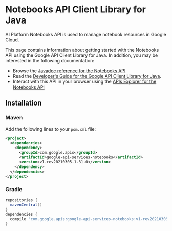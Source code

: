 # Notebooks API Client Library for Java

AI Platform Notebooks API is used to manage notebook resources in Google Cloud.

This page contains information about getting started with the Notebooks API
using the Google API Client Library for Java. In addition, you may be interested
in the following documentation:

* Browse the [Javadoc reference for the Notebooks API][javadoc]
* Read the [Developer's Guide for the Google API Client Library for Java][google-api-client].
* Interact with this API in your browser using the [APIs Explorer for the Notebooks API][api-explorer]

## Installation

### Maven

Add the following lines to your `pom.xml` file:

```xml
<project>
  <dependencies>
    <dependency>
      <groupId>com.google.apis</groupId>
      <artifactId>google-api-services-notebooks</artifactId>
      <version>v1-rev20210305-1.31.0</version>
    </dependency>
  </dependencies>
</project>
```

### Gradle

```gradle
repositories {
  mavenCentral()
}
dependencies {
  compile 'com.google.apis:google-api-services-notebooks:v1-rev20210305-1.31.0'
}
```

[javadoc]: https://googleapis.dev/java/google-api-services-notebooks/latest/index.html
[google-api-client]: https://github.com/googleapis/google-api-java-client/
[api-explorer]: https://developers.google.com/apis-explorer/#p/notebooks/v1/
